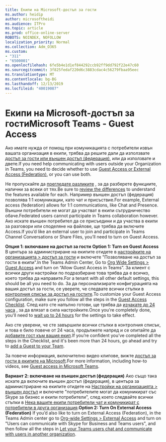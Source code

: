 ```yaml
---
title: Екипи на Microsoft-достъп за гости
ms.author: heidip
author: microsoftheidi
ms.audience: ITPro
ms.topic: article
ms.prod: office-online-server
ROBOTS: NOINDEX, NOFOLLOW
localization_priority: Normal
ms.collection: Adm_O365
ms.custom:
- "311"
- "6500001"
ms.openlocfilehash: 6fe5b4e1d1ef844292ccb92ff9dd792f22e47c60
ms.sourcegitcommit: 3f825fedaf220d6c3883cdac4c56279fbaa95eec
ms.translationtype: MT
ms.contentlocale: bg-BG
ms.lasthandoff: 12/13/2019
ms.locfileid: "40019087"
---
```

# <a name="microsoft-teams---guest-access"></a><span data-ttu-id="e13ef-102">Екипи на Microsoft-достъп за гости</span><span class="sxs-lookup"><span data-stu-id="e13ef-102">Microsoft Teams - Guest Access</span></span>

<span data-ttu-id="e13ef-103">Ако имате нужда от помощ при комуникацията с потребители извън вашата организация в екипи, трябва да решите дали да използвате [достъп за гости или външен достъп (федерация)](https://docs.microsoft.com/microsoftteams/manage-external-access#external-access-vs-guest-access), или да използвате и двете.</span><span class="sxs-lookup"><span data-stu-id="e13ef-103">If you need help communicating with users outside your Organization in Teams, you need to decide whether to use [Guest Access or External Access (Federation)](https://docs.microsoft.com/microsoftteams/manage-external-access#external-access-vs-guest-access), or you can use both.</span></span>

<span data-ttu-id="e13ef-104">Не пропускайте да [прегледате разликите](https://docs.microsoft.com/microsoftteams/manage-external-access#external-access-vs-guest-access) , за да разберете функциите, налични за всеки от тях.</span><span class="sxs-lookup"><span data-stu-id="e13ef-104">Be sure to [review the differences](https://docs.microsoft.com/microsoftteams/manage-external-access#external-access-vs-guest-access) to understand the features available for each.</span></span>  <span data-ttu-id="e13ef-105">Например външен достъп (федерация) позволява 1:1 комуникации, като чат и присъствие.</span><span class="sxs-lookup"><span data-stu-id="e13ef-105">For example, External access (federation) allows for 1:1 communications, like Chat and Presence.</span></span>  <span data-ttu-id="e13ef-106">Външни потребители не могат да участват в екипи сътрудничество обаче.</span><span class="sxs-lookup"><span data-stu-id="e13ef-106">Federated users cannot participate in Teams collaboration however.</span></span>  <span data-ttu-id="e13ef-107">Ако искате външен потребител да се присъедини и да участва в екипи за разговори или споделяне на файлове, ще трябва да включите Access.</span><span class="sxs-lookup"><span data-stu-id="e13ef-107">If you’d like an external user to join and participate in Teams Channel Conversations or Share Files, you’ll need to turn on Guest Access.</span></span>

<span data-ttu-id="e13ef-108">**Опция 1: включване на достъп за гости** </span><span class="sxs-lookup"><span data-stu-id="e13ef-108">**Option 1: Turn on Guest Access** </span></span>  
<span data-ttu-id="e13ef-109">В центъра за администриране на екипите отидете в [настройките на организацията > достъп за гости](https://admin.teams.microsoft.com/company-wide-settings/guest-configuration) и включете "Позволяване на достъп за гости в екипи".</span><span class="sxs-lookup"><span data-stu-id="e13ef-109">In the Teams Admin Center, Go to [Org Wide Settings > Guest Access](https://admin.teams.microsoft.com/company-wide-settings/guest-configuration) and turn on “Allow Guest Access in Teams”.</span></span>  <span data-ttu-id="e13ef-110">За клиент с всички други настройки по подразбиране това трябва да е всичко, което трябва да направите.</span><span class="sxs-lookup"><span data-stu-id="e13ef-110">For a tenant with all other default settings, this should be all you need to do.</span></span>  <span data-ttu-id="e13ef-111">За да персонализирате конфигурацията на вашия достъп за гости, се уверете, че следвате всички стъпки в [контролния списък за достъп на гостите](https://docs.microsoft.com/microsoftteams/guest-access-checklist).</span><span class="sxs-lookup"><span data-stu-id="e13ef-111">To customize your Guest Access configuration,  make sure you follow all the steps in the [Guest Access Checklist](https://docs.microsoft.com/microsoftteams/guest-access-checklist).</span></span> <span data-ttu-id="e13ef-112">След като сте напълно готови, ще трябва да [изчакате до 24 часа](https://docs.microsoft.com/microsoftteams/manage-guests#guest-access-latencies) , за да влязат в сила настройките.</span><span class="sxs-lookup"><span data-stu-id="e13ef-112">Once you're completely done, you'll need to [wait up to 24 hours](https://docs.microsoft.com/microsoftteams/manage-guests#guest-access-latencies) for the settings to take effect.</span></span>

<span data-ttu-id="e13ef-113">Ако сте уверени, че сте завършили всички стъпки в контролния списък, и това е било повече от 24 часа, продължете напред и се опитайте да [добавите гост към вашия екип](https://support.office.com/article/add-guests-to-a-team-in-teams-fccb4fa6-f864-4508-bdde-256e7384a14f#ID0EAABAAA=Desktop).</span><span class="sxs-lookup"><span data-stu-id="e13ef-113">If you’re confident you’ve completed all the steps in the Checklist, and it's been more than 24 hours, go ahead and try to [add a Guest to your Team](https://support.office.com/article/add-guests-to-a-team-in-teams-fccb4fa6-f864-4508-bdde-256e7384a14f#ID0EAABAAA=Desktop).</span></span>

<span data-ttu-id="e13ef-114">За повече информация, включително видео клипове, вижте [достъп за гости в екипите на Microsoft](https://docs.microsoft.com/microsoftteams/guest-access).</span><span class="sxs-lookup"><span data-stu-id="e13ef-114">For more information, including how-to videos, see [Guest access in Microsoft Teams](https://docs.microsoft.com/microsoftteams/guest-access).</span></span>

<span data-ttu-id="e13ef-115">**Вариант 2: включване на външен достъп (федерация)** Ако също така искате да включите външен достъп (федерация), в центъра за администриране на екипите отидете на [Настройки на организацията > външен достъп](https://admin.teams.microsoft.com/company-wide-settings/external-communications) и включете "потребителите могат да комуникират със Skype за бизнес и екипи потребители", след което следвайте всички стъпки в [Нека вашите екипи потребители чат и комуникират с потребители в друга организация](https://docs.microsoft.com/microsoftteams/manage-external-access#let-your-teams-users-chat-and-communicate-with-users-in-another-organization).</span><span class="sxs-lookup"><span data-stu-id="e13ef-115">**Option 2: Turn On External Access (Federation)** If you’d also like to turn on External Access (Federation), in the Teams Admin center go to [Org-wide Settings > External Access](https://admin.teams.microsoft.com/company-wide-settings/external-communications) and turn on "Users can communicate with Skype for Business and Teams users", and then follow all the steps in [Let your Teams users chat and communicate with users in another organization](https://docs.microsoft.com/microsoftteams/manage-external-access#let-your-teams-users-chat-and-communicate-with-users-in-another-organization).</span></span>


